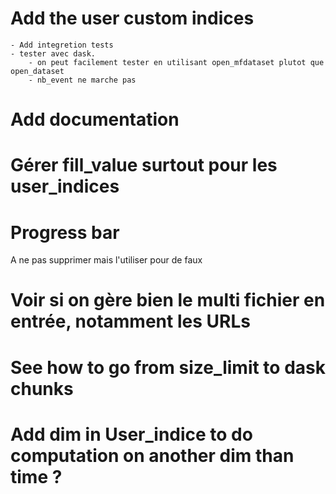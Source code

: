 # Add the user custom indices
    - Add integretion tests
    - tester avec dask.
        - on peut facilement tester en utilisant open_mfdataset plutot que open_dataset
        - nb_event ne marche pas

# Add documentation

# Gérer fill_value surtout pour les user_indices

# Progress bar
A ne pas supprimer mais l'utiliser pour de faux

# Voir si on gère bien le multi fichier en entrée, notamment les URLs

# See how to go from size_limit to dask chunks

# Add dim in User_indice to do computation on another dim than time ?
